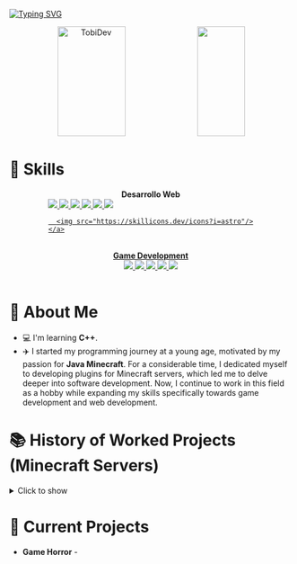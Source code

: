 [![Typing SVG](https://readme-typing-svg.demolab.com?font=Fira+Code&pause=1000&color=4CAF50&center=true&width=435&lines=Hello%2C+my+name+is+NosiDev;I%C2%B4m+17+years+old;I%C2%B4m+a+Game+Developer;I%C2%B4m+a+Web+Developer)](https://git.io/typing-svg)

<div align="center">
  <img width="49%" height="195px" src="https://github-readme-stats.vercel.app/api?username=nosidev&show_icons=true&count_private=true&hide_border=true&title_color=4CAF50&icon_color=00bfbf&text_color=4CAF50&bg_color=0d1117" alt="TobiDev"/>
  <img width="41%" height="195px" src="https://github-readme-stats.vercel.app/api/top-langs/?username=nosidev&layout=compact&hide_border=true&title_color=4CAF50&text_color=4CAF50&bg_color=0d1117"/>
</div>

# 🌟 Skills
<div style="display: flex; flex-direction: column; align-items: center;">
  <strong>Desarrollo Web</strong>
  <div>
    <a href="https://skillicons.dev">
      <img src="https://skillicons.dev/icons?i=css"/>
      <img src="https://skillicons.dev/icons?i=js"/>
      <img src="https://skillicons.dev/icons?i=html"/>
      <img src="https://skillicons.dev/icons?i=tailwind"/>
      <img src="https://skillicons.dev/icons?i=react"/>
      <img src="https://skillicons.dev/icons?i=java"/>
    
      <img src="https://skillicons.dev/icons?i=astro"/>
    </a>
  </div>
  <br />
  <strong>Game Development</strong>
  <div>
    <a href="https://skillicons.dev">
      <img src="https://skillicons.dev/icons?i=godot" />
      <img src="https://skillicons.dev/icons?i=unity" />
      <img src="https://skillicons.dev/icons?i=unrealengine" />
      <img src="https://skillicons.dev/icons?i=blender" />
      <img src="https://skillicons.dev/icons?i=cpp"/>
      <!--<img src="https://skillicons.dev/icons?i=cs"/>-->
    </a>
  </div>
</div>

<br />

# 🤵 About Me
- 💻 I'm learning **C++**.
- ✈️ I started my programming journey at a young age, motivated by my passion for **Java Minecraft**. For a considerable time, I dedicated myself to developing plugins for Minecraft servers, which led me to delve deeper into software development. Now, I continue to work in this field as a hobby while expanding my skills specifically towards game development and web development.

# 📚 History of Worked Projects (Minecraft Servers)
<details>
   <summary>Click to show</summary>
   <ul>
     <li>⚔ Olympus Network - A Minecraft PvP Network based on HCF (Developer)</li>
     <li>⚔ DixPvP Network - A Minecraft PvP Network based on HCF (Developer)</li>
     <li>⚔ CentryHCF Network - A Minecraft PvP Network based on HCF (Developer)</li>
     <li>⚔ MininMC Network - A Minecraft PvP Network based on HCF (Developer)</li>
     <li>⚔ LivePvP Network - A Minecraft PvP Network based on HCF (Developer)</li>
     <li>⚔ ZenithMC Network - A Minecraft PvP Network based on HCF (Developer)</li>
     <li>⚔ InfernalMC Network - A Minecraft PvP Network based on HCF (Developer/Owner)</li>
     <li>⚔ SharkMC Network - A Minecraft PvP Network based on HCF & PvP Community (Developer)</li>
     <li>⚔ MoonWolf Network - A Minecraft PvP Network based on HCF (Developer)</li>
     <li>⚔ WaveHCF Network - A Minecraft PvP Network based on HCF (Developer)</li>
     <li>⚔ EvilMC Network - A Minecraft PvP Network based on HCF (Developer)</li>
     <li>⚔ AtlasMC Network - A Minecraft PvP And MineGames Network (Developer)</li>
   </ul>
</details>

# 🥂 Current Projects
- **Game Horror** - 

